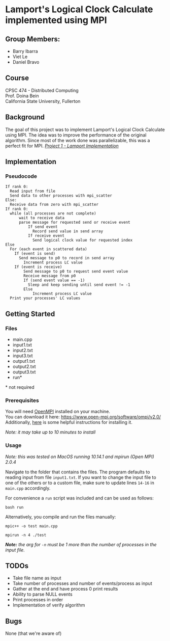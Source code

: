 # Lamport's Logical Clock Calculate implemented using MPI

## Group Members:
* Barry Ibarra
* Viet Le
* Daniel Bravo

## Course
CPSC 474 - Distributed Computing  
Prof. Doina Bein  
California State University, Fullerton

## Background
The goal of this project was to implement Lamport's Logical Clock Calculate using MPI. The idea was to improve the performance of the original algorithm. Since most of the work done was parallelizable, this was a perfect fit for MPI. _[Project 1 - Lamport Implementation](https://github.com/Viet-Samle/Lamport-s-Logical-Clock)_

## Implementation

### Pseudocode
```
If rank 0:
  Read input from file
  Send data to other processes with mpi_scatter
Else:
  Receive data from zero with mpi_scatter
If rank 0:
  while (all processes are not complete)
      wait to receive data
      parse message for requested send or receive event
          If send event
            Record send value in send array
          If receive event
            Send logical clock value for requested index
Else
  For (each event in scattered data)
    If (event is send)
      Send message to p0 to record in send array
    	Increment process LC value
    If (event is receive)
    	Send message to p0 to request send event value
    	Receive message from p0
  	    If (send event value == -1)
          Sleep and keep sending until send event != -1
        Else
        	Increment process LC value
  Print your processes' LC values
```

## Getting Started

### Files
* main.cpp
* input1.txt
* input2.txt
* input3.txt
* output1.txt
* output2.txt
* output3.txt
* run\*

\* not required

### Prerequisites
You will need [OpenMPI](https://www.open-mpi.org/software/ompi/v2.0/) installed on your machine.  
You can download it here: https://www.open-mpi.org/software/ompi/v2.0/  
Additionally, [here](https://stackoverflow.com/questions/42703861/how-to-use-mpi-on-mac-os-x) is some helpful instructions for installing it.

_Note: it may take up to 10 minutes to install_

### Usage
_Note: this was tested on MacOS running 10.14.1 and mpirun (Open MPI) 2.0.4_

Navigate to the folder that contains the files. The program defaults to reading input from file `input1.txt`. If you want to change the input file to one of the others or to a custom file, make sure to update lines `14-16` in `main.cpp` accordingly.

For convenience a `run` script was included and can be used as follows:

```
bash run
```
Alternatively, you compile and run the files manually:
```
mpic++ -o test main.cpp

mpirun -n 4 ./test

```
***Note:*** _the arg for `-n` must be 1 more than the number of processes in the input file._

## TODOs
* Take file name as input
* Take number of processes and number of events/process as input
* Gather at the end and have process 0 print results
* Ability to parse NULL events
* Print processes in order
* Implementation of verify algorithm


## Bugs
None (that we're aware of)
